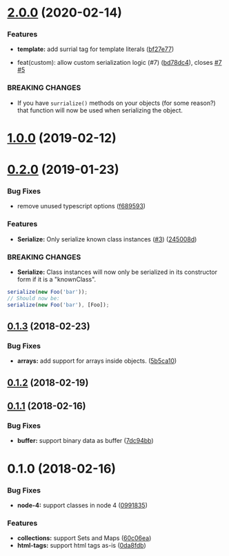 # [2.0.0](https://github.com/nicojs/node-surrial/compare/v1.0.0...v2.0.0) (2020-02-14)


### Features

* **template:** add surrial tag for template literals ([bf27e77](https://github.com/nicojs/node-surrial/commit/bf27e7772af833b799e814387733fcad1c682dc9))


*  feat(custom): allow custom serialization logic (#7) ([bd78dc4](https://github.com/nicojs/node-surrial/commit/bd78dc4557191bf105534992dd9445c6973edf0b)), closes [#7](https://github.com/nicojs/node-surrial/issues/7) [#5](https://github.com/nicojs/node-surrial/issues/5)


### BREAKING CHANGES

* If you have `surrialize()` methods on your objects (for some reason?) that function will now be used when serializing the object.



# [1.0.0](https://github.com/nicojs/node-surrial/compare/v0.2.0...v1.0.0) (2019-02-12)



<a name="0.2.0"></a>
# [0.2.0](https://github.com/nicojs/node-surrial/compare/v0.1.3...v0.2.0) (2019-01-23)


### Bug Fixes

* remove unused typescript options ([f689593](https://github.com/nicojs/node-surrial/commit/f689593))


### Features

* **Serialize:** Only serialize known class instances  ([#3](https://github.com/nicojs/node-surrial/issues/3)) ([245008d](https://github.com/nicojs/node-surrial/commit/245008d))


### BREAKING CHANGES

* **Serialize:** Class instances will now only be serialized in its
constructor form if it is a "knownClass".

```js
serialize(new Foo('bar'));
// Should now be:
serialize(new Foo('bar'), [Foo]);
```



<a name="0.1.3"></a>
## [0.1.3](https://github.com/nicojs/node-surrial/compare/v0.1.2...v0.1.3) (2018-02-23)


### Bug Fixes

* **arrays:** add support for arrays inside objects. ([5b5ca10](https://github.com/nicojs/node-surrial/commit/5b5ca10))



<a name="0.1.2"></a>
## [0.1.2](https://github.com/nicojs/node-surrial/compare/v0.1.1...v0.1.2) (2018-02-19)



<a name="0.1.1"></a>
## [0.1.1](https://github.com/nicojs/node-surrial/compare/v0.1.0...v0.1.1) (2018-02-16)


### Bug Fixes

* **buffer:** support binary data as buffer ([7dc94bb](https://github.com/nicojs/node-surrial/commit/7dc94bb))



<a name="0.1.0"></a>
# 0.1.0 (2018-02-16)


### Bug Fixes

* **node-4:** support classes in node 4 ([0991835](https://github.com/nicojs/node-surrial/commit/0991835))


### Features

* **collections:** support Sets and Maps ([60c06ea](https://github.com/nicojs/node-surrial/commit/60c06ea))
* **html-tags:** support html tags as-is ([0da8fdb](https://github.com/nicojs/node-surrial/commit/0da8fdb))



